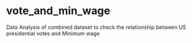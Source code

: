 # vote_and_min_wage
Data Analysis of combined dataset to check the relationship between US presidential votes and Minimum wage
